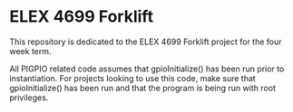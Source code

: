 # ELEX 4699 Forklift
This repository is dedicated to the ELEX 4699 Forklift project for the four week term.

All PIGPIO related code assumes that gpioInitialize() has been run prior to instantiation.
For projects looking to use this code, make sure that gpioInitialize() has been run and that
the program is being run with root privileges.
